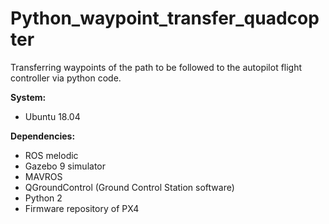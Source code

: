 # Python_waypoint_transfer_quadcopter
Transferring waypoints of the path to be followed to the autopilot flight controller via python code.

**System:**
- Ubuntu 18.04

**Dependencies:**
- ROS melodic
- Gazebo 9 simulator
- MAVROS
- QGroundControl (Ground Control Station software)
- Python 2
- Firmware repository of PX4

